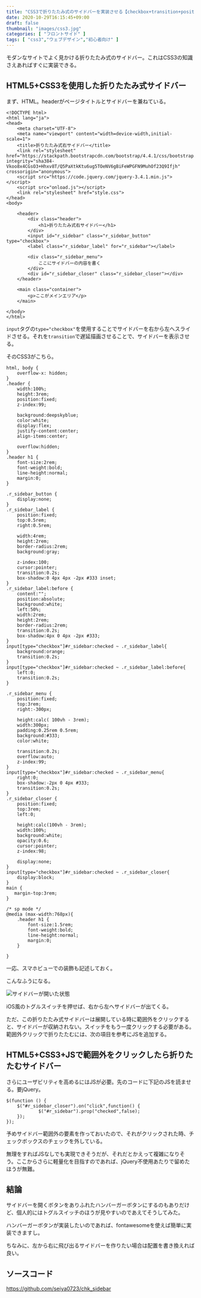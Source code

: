 ```yaml
---
title: "CSS3で折りたたみ式のサイドバーを実装させる【checkbox+transition+position】"
date: 2020-10-29T16:15:45+09:00
draft: false
thumbnail: "images/css3.jpg"
categories: [ "フロントサイド" ]
tags: [ "css3","ウェブデザイン","初心者向け" ]
---
```


モダンなサイトでよく見かける折りたたみ式のサイドバー。これはCSS3の知識さえあればすぐに実装できる。

## HTML5+CSS3を使用した折りたたみ式サイドバー

まず、HTML。headerがページタイトルとサイドバーを兼ねている。

    <!DOCTYPE html>
    <html lang="ja">
    <head>
        <meta charset="UTF-8">
        <meta name="viewport" content="width=device-width,initial-scale=1">
        <title>折りたたみ式右サイドバー</title>
        <link rel="stylesheet" href="https://stackpath.bootstrapcdn.com/bootstrap/4.4.1/css/bootstrap.min.css" integrity="sha384-Vkoo8x4CGsO3+Hhxv8T/Q5PaXtkKtu6ug5TOeNV6gBiFeWPGFN9MuhOf23Q9Ifjh" crossorigin="anonymous">
        <script src="https://code.jquery.com/jquery-3.4.1.min.js"></script>
        <script src="onload.js"></script>
        <link rel="stylesheet" href="style.css">
    </head>
    <body>
    
        <header>
            <div class="header">
                <h1>折りたたみ式右サイドバー</h1>
            </div>
            <input id="r_sidebar" class="r_sidebar_button" type="checkbox">
            <label class="r_sidebar_label" for="r_sidebar"></label>
    
            <div class="r_sidebar_menu">
                ここにサイドバーの内容を書く
            </div>
            <div id="r_sidebar_closer" class="r_sidebar_closer"></div>
        </header>
    
        <main class="container">
            <p>ここがメインエリア</p>
        </main>
    
    </body>
    </html>

`input`タグの`type="checkbox"`を使用することでサイドバーを右から左へスライドさせる。それを`transition`で遅延描画させることで、サイドバーを表示させる。

そのCSS3がこちら。

    html, body {
        overflow-x: hidden;
    }
    .header {
        width:100%;
        height:3rem;
        position:fixed;
        z-index:99;
    
        background:deepskyblue;
        color:white;
        display:flex;
        justify-content:center;
        align-items:center;
    
        overflow:hidden;
    }
    .header h1 {
        font-size:2rem;
        font-weight:bold;
        line-height:normal;
        margin:0;
    }
    
    .r_sidebar_button {
        display:none;
    }
    .r_sidebar_label {
        position:fixed;
        top:0.5rem;
        right:0.5rem;
    
        width:4rem;
        height:2rem;
        border-radius:2rem;
        background:gray;
    
        z-index:100;
        cursor:pointer;
        transition:0.2s;
        box-shadow:0 4px 4px -2px #333 inset;
    }
    .r_sidebar_label:before {
        content:"";
        position:absolute;
        background:white;
        left:50%;
        width:2rem;
        height:2rem;
        border-radius:2rem;
        transition:0.2s;
        box-shadow:4px 0 4px -2px #333;
    }
    input[type="checkbox"]#r_sidebar:checked ~ .r_sidebar_label{
        background:orange;
        transition:0.2s;
    }
    input[type="checkbox"]#r_sidebar:checked ~ .r_sidebar_label:before{
        left:0;
        transition:0.2s;
    }
    
    .r_sidebar_menu {
        position:fixed;
        top:3rem;
        right:-300px;
    
        height:calc( 100vh - 3rem);
        width:300px;
        padding:0.25rem 0.5rem;
        background:#333;
        color:white;
        
        transition:0.2s;
        overflow:auto;
        z-index:99;
    }
    input[type="checkbox"]#r_sidebar:checked ~ .r_sidebar_menu{
        right:0;
        box-shadow:-2px 0 4px #333;
        transition:0.2s;
    }
    .r_sidebar_closer {
        position:fixed;
        top:3rem;
        left:0;
    
        height:calc(100vh - 3rem);
        width:100%;
        background:white;
        opacity:0.6;
        cursor:pointer;
        z-index:98;
    
        display:none;
    }
    input[type="checkbox"]#r_sidebar:checked ~ .r_sidebar_closer{
        display:block;
    }
    main {
       margin-top:3rem;
    }
    
    /* sp mode */
    @media (max-width:768px){
        .header h1 {
            font-size:1.5rem;
            font-weight:bold;
            line-height:normal;
            margin:0;
        }
    
    }

一応、スマホビューでの装飾も記述しておく。

こんなふうになる。

<div class="img-center"><img src="/images/Screenshot from 2020-10-30 17-00-46.png" alt="サイドバーが開いた状態"></div>

iOS風のトグルスイッチを押せば、右から左へサイドバーが出てくる。

ただ、この折りたたみ式サイドバーは展開している時に範囲外をクリックすると、サイドバーが収納されない。スイッチをもう一度クリックする必要がある。範囲外クリックで折りたたむには、次の項目を参考にJSを追加する。

## HTML5+CSS3+JSで範囲外をクリックしたら折りたたむサイドバー

さらにユーザビリティを高めるにはJSが必要。先のコードに下記のJSを読ませる。要jQuery。

    $(function () {
        $("#r_sidebar_closer").on("click",function() {
                $("#r_sidebar").prop("checked",false);
        });
    });
    
予めサイドバー範囲外の要素を作っておいたので、それがクリックされた時、チェックボックスのチェックを外している。

無理をすればJSなしでも実現できそうだが、それだとかえって複雑になりそう。ここからさらに軽量化を目指すのであれば、jQuery不使用あたりで留めたほうが無難。

## 結論

サイドバーを開くボタンをありふれたハンバーガーボタンにするのもありだけど、個人的にはトグルスイッチのほうが見やすいのであえてそうしてみた。

ハンバーガーボタンが実装したいのであれば、fontawesomeを使えば簡単に実装できますし。

ちなみに、左から右に飛び出るサイドバーを作りたい場合は配置を書き換えれば良い。

## ソースコード

https://github.com/seiya0723/chk_sidebar

